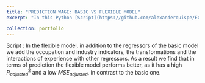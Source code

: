 ```yaml
---
title: "PREDICTION WAGE: BASIC VS FLEXIBLE MODEL"
excerpt: "In this Python [Script](https://github.com/alexanderquispe/ECO224/blob/main/Labs/replication_2/Group5_Lab2_Python.ipynb), we use two different prediction rules for the hourly wage $Y$ using OLS: the basic model and the flexible model.  Also, we use the partilliang out using lasso tool in both models and the idea of sample splitting. "

collection: portfolio
---
```

[Script](https://github.com/alexanderquispe/ECO224/blob/main/Labs/replication_2/Group5_Lab2_Python.ipynb) : In the flexible model, in addition to the regressors of the basic model we add the occupation and industry indicators, the transformations and the interactions of experience with other regressors. As a result we find that in terms of prediction the flexible model performs better, as it has a high $R^2_{adjusted}$ and a low $MSE_{adjusted}$, in contrast to the basic one.